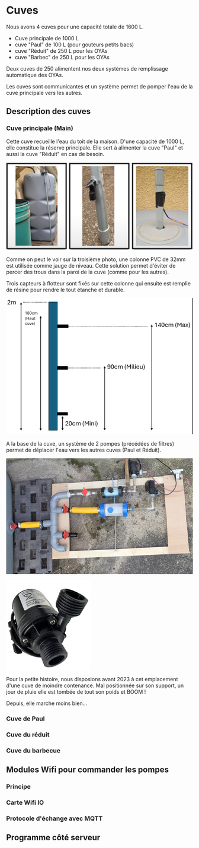 # Cuves

Nous avons 4 cuves pour une capacité totale de 1600 L.

- Cuve principale de 1000 L
- cuve  "Paul" de 100 L (pour gouteurs petits bacs)
- cuve "Réduit" de 250 L pour les OYAs
- cuve "Barbec" de 250 L pour les OYAs

Deux cuves de 250 alimentent nos deux systèmes de remplissage automatique des OYAs.

Les cuves sont communicantes et un système permet de pomper l'eau de la cuve principale vers les autres. 

## Description des cuves

### Cuve principale (Main)

Cette cuve recueille l'eau du toit de la maison. D'une capacité de 1000 L, elle constitue la réserve principale.
Elle sert à alimenter la cuve "Paul" et aussi la cuve "Réduit" en cas de besoin.

![Cuve principale 1000L](./images/cuve_main.png)

Comme on peut le voir sur la troisième photo, une colonne PVC de 32mm est utilisée comme jauge de niveau.
Cette solution permet d'éviter de percer des trous dans la paroi de la cuve (comme pour les autres).

Trois capteurs à flotteur sont fixés sur cette colonne qui ensuite est remplie de résine pour rendre le tout étanche et durable.

![Mât de mesure](./images/mat.png)

A la base de la cuve, un système de 2 pompes (précédées de filtres) permet de déplacer l'eau vers les autres cuves (Paul et Réduit).

![Système de pompes](./images/pompes_main.png)

![Pompe AW500S 12V 5m 800L/H](./images/pompe._AW500Spng)

Pour la petite histoire, nous disposions avant 2023 à cet emplacement d'une cuve de moindre contenance.
Mal positionnée sur son support, un jour de pluie elle est tombée de tout son poids et BOOM !

Depuis, elle marche moins bien...

### Cuve de Paul

### Cuve du réduit

### Cuve du barbecue


## Modules Wifi pour commander les pompes

### Principe

### Carte Wifi IO

### Protocole d'échange avec MQTT

## Programme côté serveur
